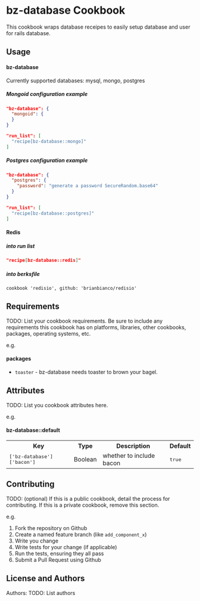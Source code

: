 bz-database Cookbook
===============
This cookbook wraps database receipes to easily setup database and user
for rails database.

Usage
-----
#### bz-database

Currently supported databases: mysql, mongo, postgres

##### Mongoid configuration example

```json
"bz-database": {
  "mongoid": {
  }
}

"run_list": [
  "recipe[bz-database::mongo]"
]
```

##### Postgres configuration example

```json
"bz-database": {
  "postgres": {
    "password": "generate a password SecureRandom.base64"
  }
}

"run_list": [
  "recipe[bz-database::postgres]"
]
```

#### Redis

##### into run list

```json
"recipe[bz-database::redis]"
```

##### into berksfile

```
cookbook 'redisio', github: 'brianbianco/redisio'
```

Requirements
------------
TODO: List your cookbook requirements. Be sure to include any requirements this cookbook has on platforms, libraries, other cookbooks, packages, operating systems, etc.

e.g.
#### packages
- `toaster` - bz-database needs toaster to brown your bagel.

Attributes
----------
TODO: List you cookbook attributes here.

e.g.
#### bz-database::default
<table>
  <tr>
    <th>Key</th>
    <th>Type</th>
    <th>Description</th>
    <th>Default</th>
  </tr>
  <tr>
    <td><tt>['bz-database']['bacon']</tt></td>
    <td>Boolean</td>
    <td>whether to include bacon</td>
    <td><tt>true</tt></td>
  </tr>
</table>

Contributing
------------
TODO: (optional) If this is a public cookbook, detail the process for contributing. If this is a private cookbook, remove this section.

e.g.
1. Fork the repository on Github
2. Create a named feature branch (like `add_component_x`)
3. Write you change
4. Write tests for your change (if applicable)
5. Run the tests, ensuring they all pass
6. Submit a Pull Request using Github

License and Authors
-------------------
Authors: TODO: List authors

